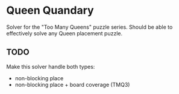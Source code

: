 # Queen Quandary

Solver for the "Too Many Queens" puzzle series. Should be able to effectively solve any Queen placement puzzle.

## TODO

Make this solver handle both types:
- non-blocking place
- non-blocking place + board coverage (TMQ3)

